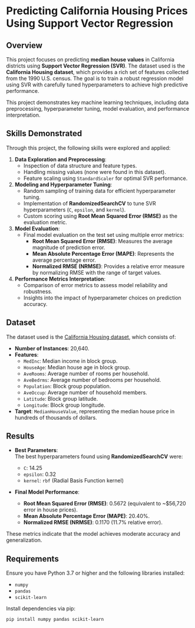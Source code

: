 # Predicting California Housing Prices Using Support Vector Regression

## Overview
This project focuses on predicting **median house values** in California districts using **Support Vector Regression (SVR)**. The dataset used is the **California Housing dataset**, which provides a rich set of features collected from the 1990 U.S. census. The goal is to train a robust regression model using SVR with carefully tuned hyperparameters to achieve high predictive performance.

This project demonstrates key machine learning techniques, including data preprocessing, hyperparameter tuning, model evaluation, and performance interpretation.

## Skills Demonstrated
Through this project, the following skills were explored and applied:

1. **Data Exploration and Preprocessing**:
   - Inspection of data structure and feature types.
   - Handling missing values (none were found in this dataset).
   - Feature scaling using `StandardScaler` for optimal SVR performance.
2. **Modeling and Hyperparameter Tuning**:
   - Random sampling of training data for efficient hyperparameter tuning.
   - Implementation of **RandomizedSearchCV** to tune SVR hyperparameters (`C`, `epsilon`, and `kernel`).
   - Custom scoring using **Root Mean Squared Error (RMSE)** as the evaluation metric.
3. **Model Evaluation**:
   - Final model evaluation on the test set using multiple error metrics:
     - **Root Mean Squared Error (RMSE)**: Measures the average magnitude of prediction error.
     - **Mean Absolute Percentage Error (MAPE)**: Represents the average percentage error.
     - **Normalized RMSE (NRMSE)**: Provides a relative error measure by normalizing RMSE with the range of target values.
4. **Performance Metrics Interpretation**:
   - Comparison of error metrics to assess model reliability and robustness.
   - Insights into the impact of hyperparameter choices on prediction accuracy.

## Dataset
The dataset used is the [California Housing dataset](https://scikit-learn.org/stable/modules/generated/sklearn.datasets.fetch_california_housing.html), which consists of:

- **Number of Instances**: 20,640.
- **Features**:
  - `MedInc`: Median income in block group.
  - `HouseAge`: Median house age in block group.
  - `AveRooms`: Average number of rooms per household.
  - `AveBedrms`: Average number of bedrooms per household.
  - `Population`: Block group population.
  - `AveOccup`: Average number of household members.
  - `Latitude`: Block group latitude.
  - `Longitude`: Block group longitude.
- **Target**: `MedianHouseValue`, representing the median house price in hundreds of thousands of dollars.

## Results
- **Best Parameters**:  
  The best hyperparameters found using **RandomizedSearchCV** were:
  - `C`: 14.25
  - `epsilon`: 0.32
  - `kernel`: `rbf` (Radial Basis Function kernel)

- **Final Model Performance**:
  - **Root Mean Squared Error (RMSE)**: 0.5672 (equivalent to ~$56,720 error in house prices).
  - **Mean Absolute Percentage Error (MAPE)**: 20.40%.
  - **Normalized RMSE (NRMSE)**: 0.1170 (11.7% relative error).

These metrics indicate that the model achieves moderate accuracy and generalization.

## Requirements
Ensure you have Python 3.7 or higher and the following libraries installed:

- `numpy`
- `pandas`
- `scikit-learn`

Install dependencies via pip:
```bash
pip install numpy pandas scikit-learn
